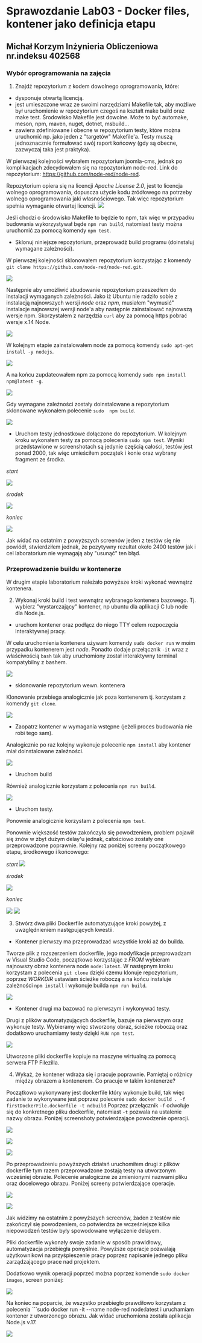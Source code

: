 # Sprawozdanie Lab03 - Docker files, kontener jako definicja etapu
## Michał Korzym Inżynieria Obliczeniowa nr.indeksu 402568

### Wybór oprogramowania na zajęcia
1. Znajdź repozytorium z kodem dowolnego oprogramowania, które:
- dysponuje otwartą licencją.
- jest umieszczone wraz ze swoimi narzędziami Makefile tak, aby możliwe był uruchomienie w repozytorium czegoś na kształt make build oraz make test. Środowisko Makefile jest dowolne. Może to być automake, meson, npm, maven, nuget, dotnet, msbuild...
- zawiera zdefiniowane i obecne w repozytorium testy, które można uruchomić np. jako jeden z "targetów" Makefile'a. Testy muszą jednoznacznie formułować swój raport końcowy (gdy są obecne, zazwyczaj taka jest praktyka).

W pierwszej kolejności wybrałem repozytorium joomla-cms, jednak po komplikacjach zdecydowałem się na repozytorium node-red. Link do repozytorium: https://github.com/node-red/node-red.


Repozytorium opiera się na licencji *Apache License 2.0*, jest to licencja wolnego oprogramowania, dopuscza użycie kodu źródłowego na potrzeby wolnego oprogramowania jaki własnościowego. Tak więc repozytorium spełnia wymaganie otwartej licencji.
![](./red/license.png) 

Jeśli chodzi o środowisko Makefile to będzie to npm, tak więc w przypadku budowania wykorzystywał będe ```npm run build```, natomiast testy można uruchomić za pomocą komendy ```npm test```.

- Sklonuj niniejsze repozytorium, przeprowadź build programu (doinstaluj wymagane zależności).

W pierwszej kolejności sklonowałem repozytorium korzystając z komendy ```git clone https://github.com/node-red/node-red.git```.


![](./red/cloneout.png)

Następnie aby umożliwić zbudowanie repozytorium przeszedłem do instalacji wymaganych zależności. Jako iż Ubuntu nie radziło sobie z instalacją najnowszych wersji *node* oraz *npm*, musiałem "wymusić" instalacje najnowszej wersji node'a aby następnie zainstalować najnowszą wersje npm. Skorzystałem z narzędzia ```curl``` aby za pomocą https pobrać wersje x.14 Node.

![](./red/dependencyPart1.png)

W kolejnym etapie zainstalowałem node za pomocą komendy ```sudo apt-get install -y nodejs```. 

![](./red/dependencyPart2.png)

A na końcu zupdateowałem npm za pomocą komendy ```sudo npm install npm@latest -g```.

![](./red/dependencyNPMupdate.png)

Gdy wymagane zależności zostały doinstalowane a repozytorium sklonowane wykonałem polecenie ```sudo  npm build```.

![](./red/build.png)

- Uruchom testy jednostkowe dołączone do repozytorium.
W kolejnym kroku wykonałem testy za pomocą polecenia ```sudo npm test```. Wyniki przedstawione w screenshotach są jedynie częścią całości, testów jest ponad 2000, tak więc umieściłem początek i konie oraz wybrany fragment ze środka.

*start*

![](./red/testStart.png)

*środek*

![](./red/testExample.png)

*koniec*

![](./red/testEnd.png)

Jak widać na ostatnim z powyższych screenów jeden z testów się nie powiódł, stwierdziłem jednak, że pozytywny rezultat około 2400 testów jak i cel laboratorium nie wymagają aby "usunąć" ten błąd.

### Przeprowadzenie buildu w kontenerze

W drugim etapie laboratorium należało powyższe kroki wykonać wewnątrz kontenera.

2. Wykonaj kroki build i test wewnątrz wybranego kontenera bazowego. Tj. wybierz "wystarczający" kontener, np ubuntu dla aplikacji C lub node dla Node.js.

- uruchom kontener oraz podłącz do niego TTY celem rozpoczęcia interaktywnej pracy.

W celu uruchomienia kontenera używam komendy ```sudo docker run``` w moim przypadku kontenerem jest *node*. Ponadto dodaje przełącznik ```-it``` wraz z właściwością ```bash``` tak aby uruchomiony został interaktywny terminal kompatybilny z bashem.

![](./red/runAndTTY.png)

- sklonowanie repozytorium wewn. kontenera

Klonowanie przebiega analogicznie jak poza kontenerem tj. korzystam z komendy ```git clone```.

![](./red/cloneIn.png)

- Zaopatrz kontener w wymagania wstępne (jeżeli proces budowania nie robi tego sam).

Analogicznie po raz kolejny wykonuje polecenie ```npm install``` aby kontener miał doinstalowane zależności.

![](./red/npmIn.png)

- Uruchom build

Również analogicznie korzystam z polecenia ```npm run build```.

![](./red/buildIn.png)

- Uruchom testy.

Ponownie analogicznie korzystam z polecenia ```npm test```.

Ponownie większość testów zakończyła się powodzeniem, problem pojawił się znów w zbyt dużym delay'u jednak, całościowo zostały one przeprowadzone poprawnie. Kolejny raz poniżej screeny początkowego etapu, środkowego i końcowego:

*start*
 ![](./red/testInStart.png)

 *środek*

 ![](./red/testInExample.png)

 *koniec*

 ![](./red/testInEnd.png) ![](./red/testInEnd2.png)


 3. Stwórz dwa pliki Dockerfile automatyzujące kroki powyżej, z uwzględnieniem następujących kwestii.

 - Kontener pierwszy ma przeprowadzać wszystkie kroki aż do builda.

Tworze plik z rozszerzeniem dockerfile, jego modyfikacje przeprowadzam w Visual Studio Code, początkowo korzystając z *FROM* wybieram najnowszy obraz kontenera node ```node:latest```. W następnym kroku korzystam z polecenia ```git clone``` dzięki czemu klonuje repozytorium, poprzez *WORKDIR* ustawiam ścieżke roboczą a na końcu instaluje zależności ```npm install``` i wykonuje builda ```npm run build```.

![](./red/firstDockerFile.png)

- Kontener drugi ma bazować na pierwszym i wykonywać testy.

Drugi z plików automatyzujących dockerfile, bazuje na pierwszym oraz wykonuje testy. Wybieramy więc stworzony obraz, ścieżke roboczą oraz dodatkowo uruchamiamy testy dzięki ```RUN npm test```.

![](./red/secondDockerFile.png)

Utworzone pliki dockerfile kopiuje na maszyne wirtualną za pomocą serwera FTP Filezilla.

4. Wykaż, że kontener wdraża się i pracuje poprawnie. Pamiętaj o różnicy między obrazem a kontenerem. Co pracuje w takim kontenerze?

Początkowo wykonywany jest dockerfile który wykonuje build, tak więc zadanie to wykonywane jest poprzez polecenie ```sudo docker build . -f firstDockerFile.dockerfile -t ndbuild```.Poprzez przełącznik ```-f``` odwołuje się do konkretnego pliku dockerfile, natomiast ```-t``` pozwala na ustalenie nazwy obrazu. Poniżej screenshoty potwierdzające powodzenie operacji.

![](./red/firstDockerBuildPart1.png)

![](./red/firstDockerBuildPart2.png)

![](./red/firstDockerBuildPart3.png)

Po przeprowadzeniu powyższych działań uruchomiłem drugi z plików dockerfile tym razem przeprowadzone zostają testy na utworzonym wcześniej obrazie. Polecenie analogiczne ze zmienionymi nazwami pliku oraz docelowego obrazu. Poniżej screeny potwierdzające operacje.

![](./red/secondDockerFilepart1.png)

![](./red/secondDockerFilepart2.png)


Jak widzimy na ostatnim z powyższych screenów, żaden z testów nie zakończył się powodzeniem, co potwierdza że wcześniejsze kilka niepowodzeń testów były spowodowane wyłączenie delayem. 

Pliki  dockerfile wykonały swoje zadanie w sposób prawidłowy, automatyzacja przebiegła pomyślnie. Powyższe operacje pozwalają użytkownikowi na przyśpieszenie pracy poprzez napisanie jednego pliku zarządzającego prace nad projektem.

Dodatkowo wynik operacji poprzeć można poprzez komende ```sudo docker images```, screen poniżej:

![](./red/images.png)

Na koniec na poparcie, że wszystko przebiegło prawdiłowo korzystam z polecenia ```sudo docker run -it --name node-red node:latest i uruchamiam kontener z utworzonego obrazu. Jak widać uruchomiona została aplikacja Node.js v.17.

![](./red/node-red.png)








